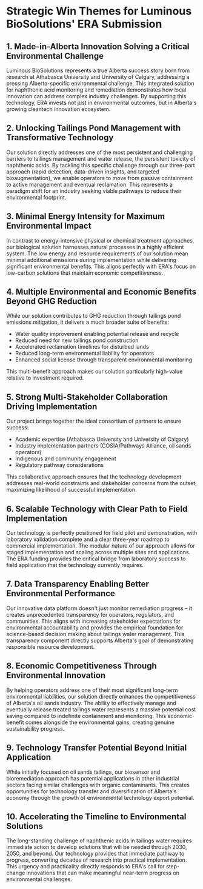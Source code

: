# Strategic Win Themes for Luminous BioSolutions' ERA Submission

## 1. Made-in-Alberta Innovation Solving a Critical Environmental Challenge

Luminous BioSolutions represents a true Alberta success story born from research at Athabasca University and University of Calgary, addressing a pressing Alberta-specific environmental challenge. This integrated solution for naphthenic acid monitoring and remediation demonstrates how local innovation can address complex industry challenges. By supporting this technology, ERA invests not just in environmental outcomes, but in Alberta's growing cleantech innovation ecosystem.

## 2. Unlocking Tailings Pond Management with Transformative Technology

Our solution directly addresses one of the most persistent and challenging barriers to tailings management and water release, the persistent toxicity of naphthenic acids. By tackling this specific challenge through our three-part approach (rapid detection, data-driven insights, and targeted bioaugmentation), we enable operators to move from passive containment to active management and eventual reclamation. This represents a paradigm shift for an industry seeking viable pathways to reduce their environmental footprint.

## 3. Minimal Energy Intensity for Maximum Environmental Impact

In contrast to energy-intensive physical or chemical treatment approaches, our biological solution harnesses natural processes in a highly efficient system. The low energy and resource requirements of our solution mean minimal additional emissions during implementation while delivering significant environmental benefits. This aligns perfectly with ERA's focus on low-carbon solutions that maintain economic competitiveness.

## 4. Multiple Environmental and Economic Benefits Beyond GHG Reduction

While our solution contributes to GHG reduction through tailings pond emissions mitigation, it delivers a much broader suite of benefits:

- Water quality improvement enabling potential release and recycle
- Reduced need for new tailings pond construction
- Accelerated reclamation timelines for disturbed lands
- Reduced long-term environmental liability for operators
- Enhanced social license through transparent environmental monitoring

This multi-benefit approach makes our solution particularly high-value relative to investment required.

## 5. Strong Multi-Stakeholder Collaboration Driving Implementation

Our project brings together the ideal consortium of partners to ensure success:

- Academic expertise (Athabasca University and University of Calgary)
- Industry implementation partners (COSIA/Pathways Alliance, oil sands operators)
- Indigenous and community engagement
- Regulatory pathway considerations

This collaborative approach ensures that the technology development addresses real-world constraints and stakeholder concerns from the outset, maximizing likelihood of successful implementation.

## 6. Scalable Technology with Clear Path to Field Implementation

Our technology is perfectly positioned for field pilot and demonstration, with laboratory validation complete and a clear three-year roadmap to commercial implementation. The modular nature of our approach allows for staged implementation and scaling across multiple sites and applications. The ERA funding provides the critical bridge from laboratory success to field application that the technology currently requires.

## 7. Data Transparency Enabling Better Environmental Performance

Our innovative data platform doesn't just monitor remediation progress – it creates unprecedented transparency for operators, regulators, and communities. This aligns with increasing stakeholder expectations for environmental accountability and provides the empirical foundation for science-based decision making about tailings water management. This transparency component directly supports Alberta's goal of demonstrating responsible resource development.

## 8. Economic Competitiveness Through Environmental Innovation

By helping operators address one of their most significant long-term environmental liabilities, our solution directly enhances the competitiveness of Alberta's oil sands industry. The ability to effectively manage and eventually release treated tailings water represents a massive potential cost saving compared to indefinite containment and monitoring. This economic benefit comes alongside the environmental gains, creating genuine sustainability progress.

## 9. Technology Transfer Potential Beyond Initial Application

While initially focused on oil sands tailings, our biosensor and bioremediation approach has potential applications in other industrial sectors facing similar challenges with organic contaminants. This creates opportunities for technology transfer and diversification of Alberta's economy through the growth of environmental technology export potential.

## 10. Accelerating the Timeline to Environmental Solutions

The long-standing challenge of naphthenic acids in tailings water requires immediate action to develop solutions that will be needed through 2030, 2050, and beyond. Our technology provides that immediate pathway to progress, converting decades of research into practical implementation. This urgency and practicality directly responds to ERA's call for step-change innovations that can make meaningful near-term progress on environmental challenges.

